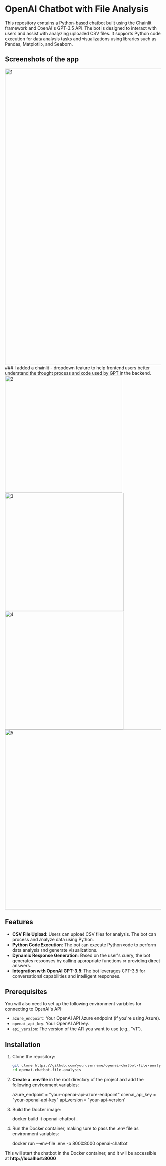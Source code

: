 # OpenAI Chatbot with File Analysis

This repository contains a Python-based chatbot built using the Chainlit framework and OpenAI's GPT-3.5 API. The bot is designed to interact with users and assist with analyzing uploaded CSV files. It supports Python code execution for data analysis tasks and visualizations using libraries such as Pandas, Matplotlib, and Seaborn.

## Screenshots of the app
<img width="958" alt="1" src="https://github.com/user-attachments/assets/35e054f7-8716-4c21-b4b4-9ed13b21757e">
### I added a chainlit - dropdown feature to help frontend users better understand the thought process and code used by GPT in the backend.
<img width="378" alt="2" src="https://github.com/user-attachments/assets/7c7b42a8-6274-48dd-b195-650292537d69">
<img width="383" alt="3" src="https://github.com/user-attachments/assets/8bf7bcdd-a4a6-4d80-9534-82ac930e2a79">
<img width="382" alt="4" src="https://github.com/user-attachments/assets/6b6e9482-e1da-4936-ab25-b81e200efae8">
<img width="581" alt="5" src="https://github.com/user-attachments/assets/6164043e-4211-4d6e-8f2e-a151460e899c">

## Features

- **CSV File Upload**: Users can upload CSV files for analysis. The bot can process and analyze data using Python.
- **Python Code Execution**: The bot can execute Python code to perform data analysis and generate visualizations.
- **Dynamic Response Generation**: Based on the user's query, the bot generates responses by calling appropriate functions or providing direct answers.
- **Integration with OpenAI GPT-3.5**: The bot leverages GPT-3.5 for conversational capabilities and intelligent responses.

## Prerequisites

You will also need to set up the following environment variables for connecting to OpenAI's API:

- `azure_endpoint`: Your OpenAI API Azure endpoint (if you're using Azure).
- `openai_api_key`: Your OpenAI API key.
- `api_version`: The version of the API you want to use (e.g., "v1").

## Installation

1. Clone the repository:

   ```bash
   git clone https://github.com/yourusername/openai-chatbot-file-analysis.git
   cd openai-chatbot-file-analysis

2. **Create a .env file** in the root directory of the project and add the following environment variables:

    azure_endpoint = "your-openai-api-azure-endpoint"
    openai_api_key = "your-openai-api-key"
    api_version = "your-api-version"

3. Build the Docker image:

    docker build -t openai-chatbot .

4. Run the Docker container, making sure to pass the .env file as environment variables:

    docker run --env-file .env -p 8000:8000 openai-chatbot

This will start the chatbot in the Docker container, and it will be accessible at **http://localhost:8000**
